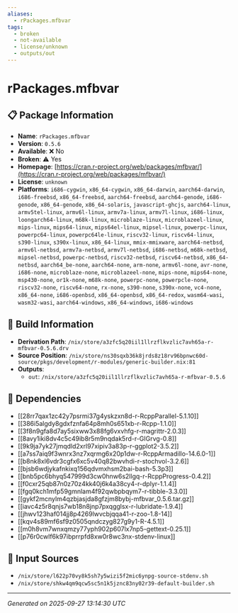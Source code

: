 ```yaml
---
aliases:
  - rPackages.mfbvar
tags:
  - broken
  - not-available
  - license/unknown
  - outputs/out
---
```


# rPackages.mfbvar

## 📋 Package Information

- **Name**: `rPackages.mfbvar`
- **Version**: `0.5.6`
- **Available**: ❌ No
- **Broken**: ⚠️ Yes
- **Homepage**: [https://cran.r-project.org/web/packages/mfbvar/](https://cran.r-project.org/web/packages/mfbvar/)
- **License**: `unknown`
- **Platforms**: `i686-cygwin`, `x86_64-cygwin`, `x86_64-darwin`, `aarch64-darwin`, `i686-freebsd`, `x86_64-freebsd`, `aarch64-freebsd`, `aarch64-genode`, `i686-genode`, `x86_64-genode`, `x86_64-solaris`, `javascript-ghcjs`, `aarch64-linux`, `armv5tel-linux`, `armv6l-linux`, `armv7a-linux`, `armv7l-linux`, `i686-linux`, `loongarch64-linux`, `m68k-linux`, `microblaze-linux`, `microblazeel-linux`, `mips-linux`, `mips64-linux`, `mips64el-linux`, `mipsel-linux`, `powerpc-linux`, `powerpc64-linux`, `powerpc64le-linux`, `riscv32-linux`, `riscv64-linux`, `s390-linux`, `s390x-linux`, `x86_64-linux`, `mmix-mmixware`, `aarch64-netbsd`, `armv6l-netbsd`, `armv7a-netbsd`, `armv7l-netbsd`, `i686-netbsd`, `m68k-netbsd`, `mipsel-netbsd`, `powerpc-netbsd`, `riscv32-netbsd`, `riscv64-netbsd`, `x86_64-netbsd`, `aarch64_be-none`, `aarch64-none`, `arm-none`, `armv6l-none`, `avr-none`, `i686-none`, `microblaze-none`, `microblazeel-none`, `mips-none`, `mips64-none`, `msp430-none`, `or1k-none`, `m68k-none`, `powerpc-none`, `powerpcle-none`, `riscv32-none`, `riscv64-none`, `rx-none`, `s390-none`, `s390x-none`, `vc4-none`, `x86_64-none`, `i686-openbsd`, `x86_64-openbsd`, `x86_64-redox`, `wasm64-wasi`, `wasm32-wasi`, `aarch64-windows`, `x86_64-windows`, `i686-windows`

## 🔧 Build Information

- **Derivation Path**: `/nix/store/a3zfc5q20iil1llrzflkvzlic7avh65a-r-mfbvar-0.5.6.drv`
- **Source Position**: `/nix/store/ns30sqxb36k8jrds8z18rv96bpnwc60d-source/pkgs/development/r-modules/generic-builder.nix:81`
- **Outputs**:
  - `out`:  `/nix/store/a3zfc5q20iil1llrzflkvzlic7avh65a-r-mfbvar-0.5.6`

## 🔗 Dependencies

- [[28rr7qax1zc42y7psrmi37g4yskzxn8d-r-RcppParallel-5.1.10]]
- [[386i5algdy8gdxfznfa64p8mh0s651xb-r-Rcpp-1.1.0]]
- [[3f8n9gfa8d7ay5sixww3x88fg6vxvhfg-r-magrittr-2.0.3]]
- [[8avy1iki8dv4c5c49ib8r5m9nqdak5rd-r-GIGrvg-0.8]]
- [[9k9ja7yk27jmqdld2xrl97xipiv3a83p-r-ggplot2-3.5.2]]
- [[a7ss7aiq9f3wnrx3nz7xqrmg6x20p1dw-r-RcppArmadillo-14.6.0-1]]
- [[b8nk8xl6vdr3cgfx6xc5v40q82bwvhdi-r-stochvol-3.2.6]]
- [[bjsb6wdjykafnkixq156qdvmxhsm2bai-bash-5.3p3]]
- [[bnb5pc6bhyq547999d3cw0hnw6s2llgq-r-RcppProgress-0.4.2]]
- [[f0cxr25qb87n0z70z4kk40j6k4a38cy4-r-dplyr-1.1.4]]
- [[fgq0kch1mfp59gmnlam4f92qwbpbqym7-r-tibble-3.3.0]]
- [[gykf2mcnylm4qzbjasjda8gfzjm8bybj-mfbvar_0.5.6.tar.gz]]
- [[iavc4z5r8qnjs7wb18n8jnp7pxqgglsx-r-lubridate-1.9.4]]
- [[jhwv123haf014jj8p4269lwvcbjqqa41-r-zoo-1.8-14]]
- [[kqv4s89mf6sf9z0505qndczyg827g9y1-R-4.5.1]]
- [[m0h8vm7wnxqmzy77yph902p607lx7np5-gettext-0.25.1]]
- [[p76r0cwlf6k97ibprrpfd8xw0r8wc3nx-stdenv-linux]]

## 📁 Input Sources

- `/nix/store/l622p70vy8k5sh7y5wizi5f2mic6ynpg-source-stdenv.sh`
- `/nix/store/shkw4qm9qcw5sc5n1k5jznc83ny02r39-default-builder.sh`

---
*Generated on 2025-09-27 13:14:30 UTC*
